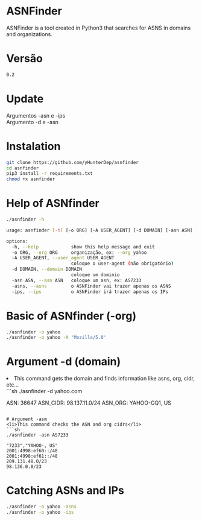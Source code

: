 # ASNFinder
ASNFinder is a tool created in Python3 that searches for ASNS in domains and organizations.

# Versão
```sh
0.2
```

# Update
Argumentos -asn e -ips<br>
Argumento -d e -asn

# Instalation
```sh
git clone https://github.com/yHunterDep/asnfinder
cd asnfinder
pip3 install -r requirements.txt
chmod +x asnfinder
```
# Help of ASNfinder
```sh
./asnfinder -h

usage: asnfinder [-h] [-o ORG] [-A USER_AGENT] [-d DOMAIN] [-asn ASN] [-asns] [-ips]

options:
  -h, --help            show this help message and exit
  -o ORG, --org ORG     organização, ex: --org yahoo
  -A USER_AGENT, --user_agent USER_AGENT
                        coloque o user-agent (não obrigatório)
  -d DOMAIN, --domain DOMAIN
                        coloque um dominio
  -asn ASN, --asn ASN   coloque um asn, ex: AS7233
  -asns, --asns         o ASNFinder vai trazer apenas os ASNS
  -ips, --ips           o ASNFinder irá trazer apenas os IPs
```

# Basic of ASNfinder (-org)
```sh
./asnfinder -o yahoo
./asnfinder -o yahoo -A 'Mozilla/5.0'
```

# Argument -d (domain)
<li>This command gets the domain and finds information like asns, org, cidr, etc...</li>
```sh
./asnfinder -d yahoo.com

ASN: 36647
ASN_CIDR: 98.137.11.0/24
ASN_ORG: YAHOO-GQ1, US
```

# Argument -asm
<li>This command checks the ASN and org cidrs</li>
```sh
./asnfinder -asn AS7233

"7233","YAHOO-, US"
2001:4998:ef60::/48
2001:4998:ef61::/48
209.131.48.0/23
98.136.0.0/23
```

# Catching ASNs and IPs
```sh
./asnfinder -o yahoo -asns
./asnfinder -o yahoo -ips
```
